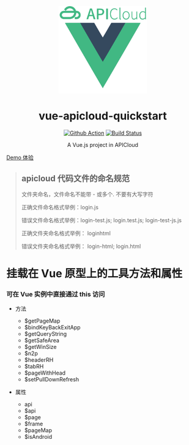 <p align="center">
  <img width="230" src="./public/res/img/logo.png">
</p>
<h1 align="center">
  vue-apicloud-quickstart
</h1>
<div align="center">

[![Github Action](https://github.com/w-xuefeng/vue-apicloud-quickstart/workflows/Node%20CI/badge.svg?branch=master)](https://github.com/w-xuefeng/vue-apicloud-quickstart/actions)
[![Build Status](https://www.travis-ci.org/w-xuefeng/vue-apicloud-quickstart.svg?branch=master)](https://www.travis-ci.org/w-xuefeng/vue-apicloud-quickstart)

A Vue.js project in APICloud
</div>

[Demo 体验](https://github.com/w-xuefeng/vue-apicloud-quickstart/releases/download/0.0.3/demo.apk)

> ## apicloud 代码文件的命名规范
>
> 文件夹命名，文件命名不能带 - 或多个. 不要有大写字符
> 
> 正确文件命名格式举例：login.js
> 
> 错误文件命名格式举例：login-test.js; login.test.js; login-test-js.js
> 
> 正确文件夹命名格式举例： loginhtml
> 
> 错误文件夹命名格式举例： login-html; login.html


# 挂载在 Vue 原型上的工具方法和属性
### 可在 Vue 实例中直接通过 this 访问

- 方法

  - $getPageMap
  - $bindKeyBackExitApp
  - $getQueryString
  - $getSafeArea
  - $getWinSize
  - $n2p
  - $headerRH
  - $tabRH
  - $pageWithHead
  - $setPullDownRefresh

- 属性

  - api
  - $api
  - $page
  - $frame
  - $pageMap
  - $isAndroid
